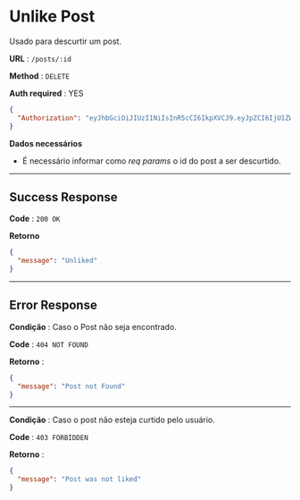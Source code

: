 # Unlike Post

Usado para descurtir um post.

**URL** : `/posts/:id`

**Method** : `DELETE`

**Auth required** : YES

```json
{
  "Authorization": "eyJhbGciOiJIUzI1NiIsInR5cCI6IkpXVCJ9.eyJpZCI6IjU1ZWFhOTI4LWY2ZDctNDMwMi1iNGY5LWE5NWU1Y2E3ZTc5MyIsImlhdCI6MTYyNDEzMDE5MywiZXhwIjoxNjI0MjE2NTkzfQ.Cxh1y1LMcTqcj3MJ3qKPiy0wI2NffjrY5JMsTZtOq8o"
}
```

**Dados necessários**

- É necessário informar como _req params_ o id do post a ser descurtido.

---

## Success Response

**Code** : `200 OK`

**Retorno**

```json
{
  "message": "Unliked"
}
```

---

## Error Response

**Condição** : Caso o Post não seja encontrado.

**Code** : `404 NOT FOUND`

**Retorno** :

```json
{
  "message": "Post not Found"
}
```

---

**Condição** : Caso o post não esteja curtido pelo usuário.

**Code** : `403 FORBIDDEN`

**Retorno** :

```json
{
  "message": "Post was not liked"
}
```

